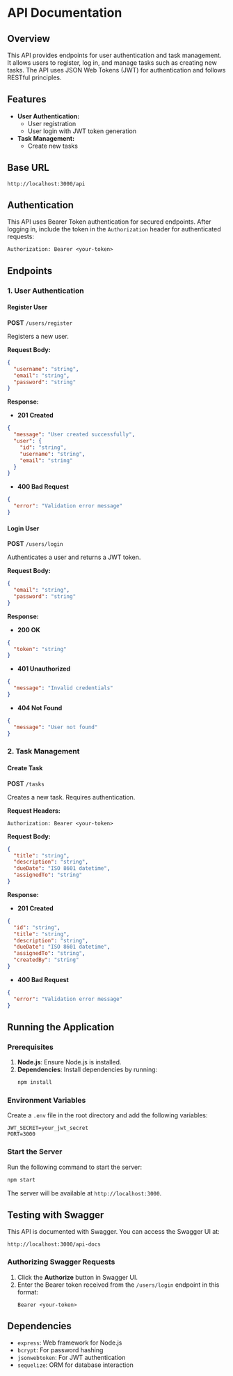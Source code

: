 # API Documentation

## Overview
This API provides endpoints for user authentication and task management. It allows users to register, log in, and manage tasks such as creating new tasks. The API uses JSON Web Tokens (JWT) for authentication and follows RESTful principles.

## Features
- **User Authentication:**
  - User registration
  - User login with JWT token generation
- **Task Management:**
  - Create new tasks

## Base URL
```
http://localhost:3000/api
```

## Authentication
This API uses Bearer Token authentication for secured endpoints. After logging in, include the token in the `Authorization` header for authenticated requests:

```
Authorization: Bearer <your-token>
```

## Endpoints

### 1. User Authentication

#### **Register User**
**POST** `/users/register`

Registers a new user.

**Request Body:**
```json
{
  "username": "string",
  "email": "string",
  "password": "string"
}
```

**Response:**
- **201 Created**
```json
{
  "message": "User created successfully",
  "user": {
    "id": "string",
    "username": "string",
    "email": "string"
  }
}
```
- **400 Bad Request**
```json
{
  "error": "Validation error message"
}
```

#### **Login User**
**POST** `/users/login`

Authenticates a user and returns a JWT token.

**Request Body:**
```json
{
  "email": "string",
  "password": "string"
}
```

**Response:**
- **200 OK**
```json
{
  "token": "string"
}
```
- **401 Unauthorized**
```json
{
  "message": "Invalid credentials"
}
```
- **404 Not Found**
```json
{
  "message": "User not found"
}
```

### 2. Task Management

#### **Create Task**
**POST** `/tasks`

Creates a new task. Requires authentication.

**Request Headers:**
```text
Authorization: Bearer <your-token>
```

**Request Body:**
```json
{
  "title": "string",
  "description": "string",
  "dueDate": "ISO 8601 datetime",
  "assignedTo": "string"
}
```

**Response:**
- **201 Created**
```json
{
  "id": "string",
  "title": "string",
  "description": "string",
  "dueDate": "ISO 8601 datetime",
  "assignedTo": "string",
  "createdBy": "string"
}
```
- **400 Bad Request**
```json
{
  "error": "Validation error message"
}
```

## Running the Application

### Prerequisites
1. **Node.js**: Ensure Node.js is installed.
2. **Dependencies**: Install dependencies by running:
   ```bash
   npm install
   ```

### Environment Variables
Create a `.env` file in the root directory and add the following variables:
```
JWT_SECRET=your_jwt_secret
PORT=3000
```

### Start the Server
Run the following command to start the server:
```bash
npm start
```

The server will be available at `http://localhost:3000`.

## Testing with Swagger
This API is documented with Swagger. You can access the Swagger UI at:
```
http://localhost:3000/api-docs
```

### Authorizing Swagger Requests
1. Click the **Authorize** button in Swagger UI.
2. Enter the Bearer token received from the `/users/login` endpoint in this format:
   ```
   Bearer <your-token>
   ```

## Dependencies
- `express`: Web framework for Node.js
- `bcrypt`: For password hashing
- `jsonwebtoken`: For JWT authentication
- `sequelize`: ORM for database interaction


